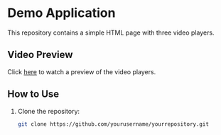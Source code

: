 # Demo Application

This repository contains a simple HTML page with three video players.

## Video Preview

Click [here](https://github.com/NABEEL-AHMED-JAMIL/free-app/index.html) to watch a preview of the video players.


## How to Use

1. Clone the repository:

   ```bash
   git clone https://github.com/yourusername/yourrepository.git
